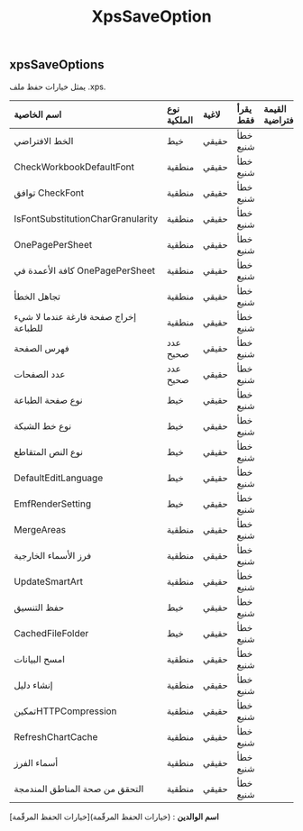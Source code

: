 ﻿---
title: XpsSaveOption
second_title: Aspose.Cells Cloud Documen
type: docs
url: /ar/specification/model/xpssaveoptions/
description: "Aspose.Cells مواصفات النموذج السحابي: XpsSaveOptions. تعامل بسهولة مع Excel ومستندات جداول البيانات الأخرى التي تحتوي على ميزات مثل الفتح والتوليد والتحرير والتقسيم والدمج والمقارنة والتحويل"
weight: 50
---
## **xpsSaveOptions**

 يمثل خيارات حفظ ملف .xps.

| اسم الخاصية| نوع الملكية| لاغية| يقرأ فقط| القيمة الافتراضية| وصف|
|:- |:- |:- |:- |:- |:- |
| الخط الافتراضي| خيط| حقيقي| خطأ شنيع|||
| CheckWorkbookDefaultFont| منطقية| حقيقي| خطأ شنيع|||
| توافق CheckFont| منطقية| حقيقي| خطأ شنيع|||
| IsFontSubstitutionCharGranularity| منطقية| حقيقي| خطأ شنيع|||
| OnePagePerSheet| منطقية| حقيقي| خطأ شنيع|||
| كافة الأعمدة في OnePagePerSheet| منطقية| حقيقي| خطأ شنيع|||
| تجاهل الخطأ| منطقية| حقيقي| خطأ شنيع|||
| إخراج صفحة فارغة عندما لا شيء للطباعة| منطقية| حقيقي| خطأ شنيع|||
| فهرس الصفحة| عدد صحيح| حقيقي| خطأ شنيع|||
| عدد الصفحات| عدد صحيح| حقيقي| خطأ شنيع|||
| نوع صفحة الطباعة| خيط| حقيقي| خطأ شنيع|||
| نوع خط الشبكة| خيط| حقيقي| خطأ شنيع|||
| نوع النص المتقاطع| خيط| حقيقي| خطأ شنيع|||
| DefaultEditLanguage| خيط| حقيقي| خطأ شنيع|||
| EmfRenderSetting| خيط| حقيقي| خطأ شنيع|||
| MergeAreas| منطقية| حقيقي| خطأ شنيع|||
|فرز الأسماء الخارجية| منطقية| حقيقي| خطأ شنيع|||
| UpdateSmartArt| منطقية| حقيقي| خطأ شنيع|||
| حفظ التنسيق| خيط| حقيقي| خطأ شنيع|||
| CachedFileFolder| خيط| حقيقي| خطأ شنيع|||
| امسح البيانات| منطقية| حقيقي| خطأ شنيع|||
| إنشاء دليل| منطقية| حقيقي| خطأ شنيع|||
| تمكينHTTPCompression| منطقية| حقيقي| خطأ شنيع|||
| RefreshChartCache| منطقية| حقيقي| خطأ شنيع|||
|أسماء الفرز| منطقية| حقيقي| خطأ شنيع|||
| التحقق من صحة المناطق المندمجة| منطقية| حقيقي| خطأ شنيع|||

**اسم الوالدين** : (خيارات الحفظ المرقّمة)[خيارات الحفظ المرقّمة]